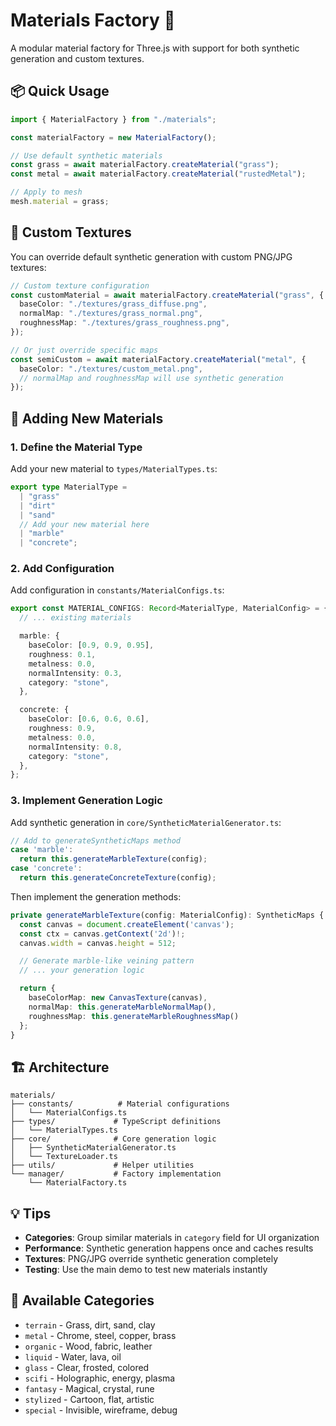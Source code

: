 # Materials Factory 🎨

A modular material factory for Three.js with support for both synthetic generation and custom textures.

## 📦 Quick Usage

```typescript
import { MaterialFactory } from "./materials";

const materialFactory = new MaterialFactory();

// Use default synthetic materials
const grass = await materialFactory.createMaterial("grass");
const metal = await materialFactory.createMaterial("rustedMetal");

// Apply to mesh
mesh.material = grass;
```

## 🎯 Custom Textures

You can override default synthetic generation with custom PNG/JPG textures:

```typescript
// Custom texture configuration
const customMaterial = await materialFactory.createMaterial("grass", {
  baseColor: "./textures/grass_diffuse.png",
  normalMap: "./textures/grass_normal.png",
  roughnessMap: "./textures/grass_roughness.png",
});

// Or just override specific maps
const semiCustom = await materialFactory.createMaterial("metal", {
  baseColor: "./textures/custom_metal.png",
  // normalMap and roughnessMap will use synthetic generation
});
```

## 🔧 Adding New Materials

### 1. Define the Material Type

Add your new material to `types/MaterialTypes.ts`:

```typescript
export type MaterialType =
  | "grass"
  | "dirt"
  | "sand"
  // Add your new material here
  | "marble"
  | "concrete";
```

### 2. Add Configuration

Add configuration in `constants/MaterialConfigs.ts`:

```typescript
export const MATERIAL_CONFIGS: Record<MaterialType, MaterialConfig> = {
  // ... existing materials

  marble: {
    baseColor: [0.9, 0.9, 0.95],
    roughness: 0.1,
    metalness: 0.0,
    normalIntensity: 0.3,
    category: "stone",
  },

  concrete: {
    baseColor: [0.6, 0.6, 0.6],
    roughness: 0.9,
    metalness: 0.0,
    normalIntensity: 0.8,
    category: "stone",
  },
};
```

### 3. Implement Generation Logic

Add synthetic generation in `core/SyntheticMaterialGenerator.ts`:

```typescript
// Add to generateSyntheticMaps method
case 'marble':
  return this.generateMarbleTexture(config);
case 'concrete':
  return this.generateConcreteTexture(config);
```

Then implement the generation methods:

```typescript
private generateMarbleTexture(config: MaterialConfig): SyntheticMaps {
  const canvas = document.createElement('canvas');
  const ctx = canvas.getContext('2d')!;
  canvas.width = canvas.height = 512;

  // Generate marble-like veining pattern
  // ... your generation logic

  return {
    baseColorMap: new CanvasTexture(canvas),
    normalMap: this.generateMarbleNormalMap(),
    roughnessMap: this.generateMarbleRoughnessMap()
  };
}
```

## 🏗️ Architecture

```
materials/
├── constants/          # Material configurations
│   └── MaterialConfigs.ts
├── types/             # TypeScript definitions
│   └── MaterialTypes.ts
├── core/              # Core generation logic
│   ├── SyntheticMaterialGenerator.ts
│   └── TextureLoader.ts
├── utils/             # Helper utilities
└── manager/           # Factory implementation
    └── MaterialFactory.ts
```

## 💡 Tips

- **Categories**: Group similar materials in `category` field for UI organization
- **Performance**: Synthetic generation happens once and caches results
- **Textures**: PNG/JPG override synthetic generation completely
- **Testing**: Use the main demo to test new materials instantly

## 🎨 Available Categories

- `terrain` - Grass, dirt, sand, clay
- `metal` - Chrome, steel, copper, brass
- `organic` - Wood, fabric, leather
- `liquid` - Water, lava, oil
- `glass` - Clear, frosted, colored
- `scifi` - Holographic, energy, plasma
- `fantasy` - Magical, crystal, rune
- `stylized` - Cartoon, flat, artistic
- `special` - Invisible, wireframe, debug
